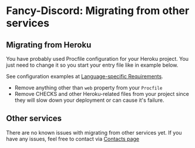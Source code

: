 # Fancy-Discord: Migrating from other services

## Migrating from Heroku

You have probably used Procfile configuration for your Heroku project. You just need to change it so you start your entry file like in example below.

See configuration examples at [Language-specific Requirements](/docs/language-specific-requirements).
- Remove anything other than `web` property from your `Procfile`
- Remove CHECKS and other Heroku-related files from your project since they will slow down your deployment or can cause it's failure.

## Other services

There are no known issues with migrating from other services yet. If you have any issues, feel free to contact via [Contacts page](/docs/contacts)
